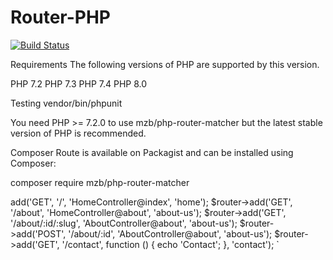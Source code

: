 # Router-PHP



[![Build Status](https://app.travis-ci.com/bensaadmucret/Router-PHP.svg?branch=main)](https://app.travis-ci.com/bensaadmucret/Router-PHP)

Requirements
The following versions of PHP are supported by this version.

PHP 7.2
PHP 7.3
PHP 7.4
PHP 8.0


Testing
vendor/bin/phpunit

You need PHP >= 7.2.0 to use mzb/php-router-matcher but the latest stable version of PHP is recommended.

Composer
Route is available on Packagist and can be installed using Composer:

composer require mzb/php-router-matcher

<?php declare(strict_types=1);

use Mzb\Router\Router;

require_once __DIR__.'/vendor/autoload.php';

`

    $router = new Router();

    router::setNameSpace('Mzb\\Controller\\');

    $router->add('GET', '/', 'HomeController@index', 'home');

    $router->add('GET', '/about', 'HomeController@about', 'about-us');

    $router->add('GET', '/about/:id/:slug', 'AboutController@about', 'about-us');

    $router->add('POST', '/about/:id', 'AboutController@about', 'about-us');

    $router->add('GET', '/contact', function () { echo 'Contact'; }, 'contact');

`